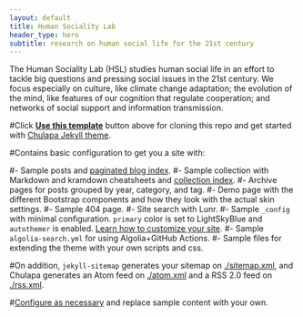 ```yaml
---
layout: default
title: Human Sociality Lab
header_type: hero
subtitle: research on human social life for the 21st century
---
```


The Human Sociality Lab (HSL) studies human social life in an effort to tackle big questions and pressing social issues in the 21st century. We focus especially on culture, like climate change adaptation; the evolution of the mind, like features of our cognition that regulate cooperation; and networks of social support and information transmission.

#Click [**Use this template**](https://github.com/dieghernan/chulapa-101/generate) button above for cloning this repo and get started with [Chulapa Jekyll theme](https://github.com/dieghernan/chulapa).

#Contains basic configuration to get you a site with:

#- Sample posts and [paginated blog index](./blog/).
#- Sample collection with Markdown and kramdown cheatsheets and [collection index](./cheatsheets).
#- Archive pages for posts grouped by year, category, and tag.
#- Demo page with the different Bootstrap components and how they look with the actual skin settings.
#- Sample 404 page.
#- Site search with Lunr.
#- Sample `_config` with minimal configuration. `primary` color is set to <span class="text-primary">LightSkyBlue</span> and `autothemer` is enabled. [Learn how to customize your site](https://dieghernan.github.io/chulapa/docs/03-theming).
#- Sample `algolia-search.yml` for using Algolia+GitHub Actions.
#- Sample files for extending the theme with your own scripts and css.

#On addition, `jekyll-sitemap` generates your sitemap on [./sitemap.xml](./sitemap.xml), and Chulapa generates an Atom feed on [./atom.xml](./atom.xml) and a RSS 2.0 feed on [./rss.xml](./rss.xml).

#[Configure as necessary](https://dieghernan.github.io/chulapa/docs/02-config) and replace sample content with your own.

